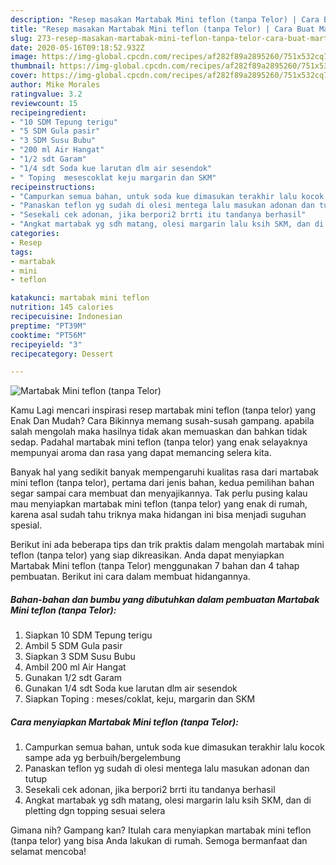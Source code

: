 ```yaml
---
description: "Resep masakan Martabak Mini teflon (tanpa Telor) | Cara Buat Martabak Mini teflon (tanpa Telor) Yang Mudah Dan Praktis"
title: "Resep masakan Martabak Mini teflon (tanpa Telor) | Cara Buat Martabak Mini teflon (tanpa Telor) Yang Mudah Dan Praktis"
slug: 273-resep-masakan-martabak-mini-teflon-tanpa-telor-cara-buat-martabak-mini-teflon-tanpa-telor-yang-mudah-dan-praktis
date: 2020-05-16T09:18:52.932Z
image: https://img-global.cpcdn.com/recipes/af282f89a2895260/751x532cq70/martabak-mini-teflon-tanpa-telor-foto-resep-utama.jpg
thumbnail: https://img-global.cpcdn.com/recipes/af282f89a2895260/751x532cq70/martabak-mini-teflon-tanpa-telor-foto-resep-utama.jpg
cover: https://img-global.cpcdn.com/recipes/af282f89a2895260/751x532cq70/martabak-mini-teflon-tanpa-telor-foto-resep-utama.jpg
author: Mike Morales
ratingvalue: 3.2
reviewcount: 15
recipeingredient:
- "10 SDM Tepung terigu"
- "5 SDM Gula pasir"
- "3 SDM Susu Bubu"
- "200 ml Air Hangat"
- "1/2 sdt Garam"
- "1/4 sdt Soda kue larutan dlm air sesendok"
- " Toping  mesescoklat keju margarin dan SKM"
recipeinstructions:
- "Campurkan semua bahan, untuk soda kue dimasukan terakhir lalu kocok sampe ada yg berbuih/bergelembung"
- "Panaskan teflon yg sudah di olesi mentega lalu masukan adonan dan tutup"
- "Sesekali cek adonan, jika berpori2 brrti itu tandanya berhasil"
- "Angkat martabak yg sdh matang, olesi margarin lalu ksih SKM, dan di pletting dgn topping sesuai selera"
categories:
- Resep
tags:
- martabak
- mini
- teflon

katakunci: martabak mini teflon 
nutrition: 145 calories
recipecuisine: Indonesian
preptime: "PT39M"
cooktime: "PT56M"
recipeyield: "3"
recipecategory: Dessert

---
```



![Martabak Mini teflon (tanpa Telor)](https://img-global.cpcdn.com/recipes/af282f89a2895260/751x532cq70/martabak-mini-teflon-tanpa-telor-foto-resep-utama.jpg)

Kamu Lagi mencari inspirasi resep martabak mini teflon (tanpa telor) yang Enak Dan Mudah? Cara Bikinnya memang susah-susah gampang. apabila salah mengolah maka hasilnya tidak akan memuaskan dan bahkan tidak sedap. Padahal martabak mini teflon (tanpa telor) yang enak selayaknya mempunyai aroma dan rasa yang dapat memancing selera kita.



Banyak hal yang sedikit banyak mempengaruhi kualitas rasa dari martabak mini teflon (tanpa telor), pertama dari jenis bahan, kedua pemilihan bahan segar sampai cara membuat dan menyajikannya. Tak perlu pusing kalau mau menyiapkan martabak mini teflon (tanpa telor) yang enak di rumah, karena asal sudah tahu triknya maka hidangan ini bisa menjadi suguhan spesial.


Berikut ini ada beberapa tips dan trik praktis dalam mengolah martabak mini teflon (tanpa telor) yang siap dikreasikan. Anda dapat menyiapkan Martabak Mini teflon (tanpa Telor) menggunakan 7 bahan dan 4 tahap pembuatan. Berikut ini cara dalam membuat hidangannya.

<!--inarticleads1-->

##### Bahan-bahan dan bumbu yang dibutuhkan dalam pembuatan Martabak Mini teflon (tanpa Telor):

1. Siapkan 10 SDM Tepung terigu
1. Ambil 5 SDM Gula pasir
1. Siapkan 3 SDM Susu Bubu
1. Ambil 200 ml Air Hangat
1. Gunakan 1/2 sdt Garam
1. Gunakan 1/4 sdt Soda kue larutan dlm air sesendok
1. Siapkan  Toping : meses/coklat, keju, margarin dan SKM




<!--inarticleads2-->

##### Cara menyiapkan Martabak Mini teflon (tanpa Telor):

1. Campurkan semua bahan, untuk soda kue dimasukan terakhir lalu kocok sampe ada yg berbuih/bergelembung
1. Panaskan teflon yg sudah di olesi mentega lalu masukan adonan dan tutup
1. Sesekali cek adonan, jika berpori2 brrti itu tandanya berhasil
1. Angkat martabak yg sdh matang, olesi margarin lalu ksih SKM, dan di pletting dgn topping sesuai selera




Gimana nih? Gampang kan? Itulah cara menyiapkan martabak mini teflon (tanpa telor) yang bisa Anda lakukan di rumah. Semoga bermanfaat dan selamat mencoba!
